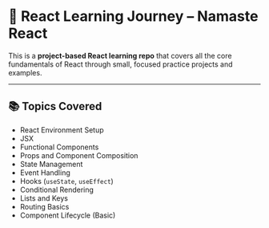 # 🚀 React Learning Journey – Namaste React

This is a **project-based React learning repo** that covers all the core fundamentals of React through small, focused practice projects and examples.

---

## 📚 Topics Covered

- React Environment Setup
- JSX
- Functional Components
- Props and Component Composition
- State Management
- Event Handling
- Hooks (`useState`, `useEffect`)
- Conditional Rendering
- Lists and Keys
- Routing Basics
- Component Lifecycle (Basic)

